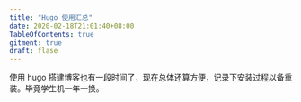 ```yaml
---
title: "Hugo 使用汇总"
date: 2020-02-18T21:01:40+08:00
TableOfContents: true
gitment: true
draft: flase
---
```

使用 hugo 搭建博客也有一段时间了，现在总体还算方便，记录下安装过程以备重装。~~毕竟学生机一年一换。~~


